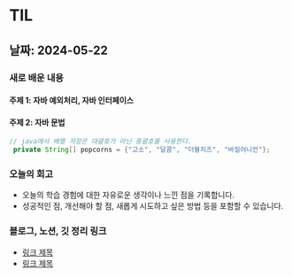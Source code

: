 # TIL

## 날짜: 2024-05-22

### 새로 배운 내용

#### 주제 1: 자바 예외처리, 자바 인터페이스

#### 주제 2: 자바 문법

```java
// java에서 배열 저장은 대괄호가 아닌 중괄호를 사용한다.
 private String[] popcorns = {"고소", "달콤", "더블치즈", "바질어니언"};
```

### 오늘의 회고

- 오늘의 학습 경험에 대한 자유로운 생각이나 느낀 점을 기록합니다.
- 성공적인 점, 개선해야 할 점, 새롭게 시도하고 싶은 방법 등을 포함할 수 있습니다.

### 블로그, 노션, 깃 정리 링크

- [링크 제목](URL)
- [링크 제목](URL)
